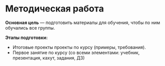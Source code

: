 # Методическая работа
**Основная цель** &mdash; подготовить материалы для обучения, чтобы по ним обучались все группы.

**Этапы подготовки:**
* Итоговые проекты проекты по курсу (примеры, требования).
* Первое занятие по курсу (со всеми элементами: учебник, презентация, кахут, задания, ДЗ)
